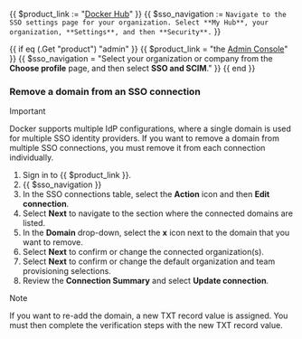 {{ $product_link := "[Docker Hub](https://hub.docker.com)" }}
{{ $sso_navigation := `Navigate to the SSO settings page for your organization. Select **My Hub**, your organization, **Settings**, and then **Security**.` }}

{{ if eq (.Get "product") "admin" }}
  {{ $product_link = "the [Admin Console](https://app.docker.com/admin)" }}
  {{ $sso_navigation = "Select your organization or company from the **Choose profile** page, and then select **SSO and SCIM**." }}
{{ end }}

### Remove a domain from an SSO connection

> [!IMPORTANT]
>
> Docker supports multiple IdP configurations, where a single domain is used for multiple SSO identity providers. If you want to remove a domain from multiple SSO connections, you must remove it from each connection individually.

1. Sign in to {{ $product_link }}.
2. {{ $sso_navigation }}
3. In the SSO connections table, select the **Action** icon and then **Edit connection**.
4. Select **Next** to navigate to the section where the connected domains are listed.
5. In the **Domain** drop-down, select the **x** icon next to the domain that you want to remove.
6. Select **Next** to confirm or change the connected organization(s).
7. Select **Next** to confirm or change the default organization and team provisioning selections.
8. Review the **Connection Summary** and select **Update connection**.

> [!NOTE]
>
> If you want to re-add the domain, a new TXT record value is assigned. You must then complete the verification steps with the new TXT record value.
